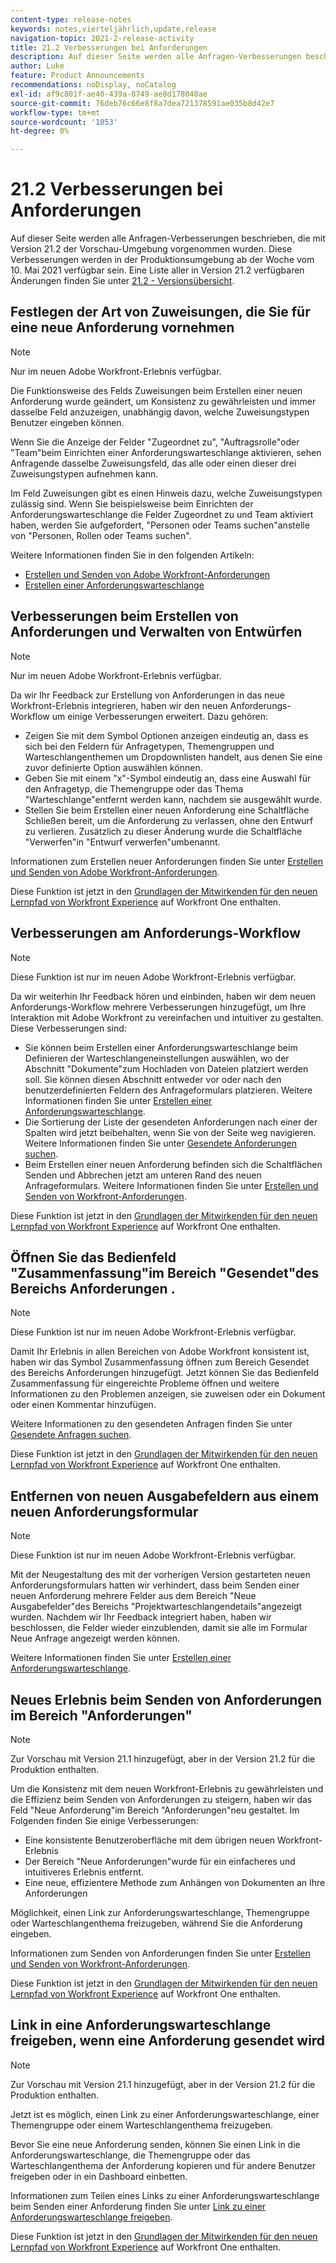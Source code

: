 ```yaml
---
content-type: release-notes
keywords: notes,vierteljährlich,update,release
navigation-topic: 2021-2-release-activity
title: 21.2 Verbesserungen bei Anforderungen
description: Auf dieser Seite werden alle Anfragen-Verbesserungen beschrieben, die mit Version 21.2 der Vorschau-Umgebung vorgenommen wurden. Diese Verbesserungen werden in der Produktionsumgebung ab der Woche vom 10. Mai 2021 verfügbar sein. Eine Liste aller in Version 21.2 verfügbaren Änderungen finden Sie in der Versionshinweise 21.2 .
author: Luke
feature: Product Announcements
recommendations: noDisplay, noCatalog
exl-id: af9c801f-ae40-439a-8749-ae8d178040ae
source-git-commit: 76deb76c66e8f8a7dea721378591ae035b8d42e7
workflow-type: tm+mt
source-wordcount: '1053'
ht-degree: 0%

---
```


# 21.2 Verbesserungen bei Anforderungen

Auf dieser Seite werden alle Anfragen-Verbesserungen beschrieben, die mit Version 21.2 der Vorschau-Umgebung vorgenommen wurden. Diese Verbesserungen werden in der Produktionsumgebung ab der Woche vom 10. Mai 2021 verfügbar sein. Eine Liste aller in Version 21.2 verfügbaren Änderungen finden Sie unter [21.2 - Versionsübersicht](../../../product-announcements/product-releases/21.2-release-activity/21-2-release-overview.md).

## Festlegen der Art von Zuweisungen, die Sie für eine neue Anforderung vornehmen

>[!NOTE]
>
>Nur im neuen Adobe Workfront-Erlebnis verfügbar.

Die Funktionsweise des Felds Zuweisungen beim Erstellen einer neuen Anforderung wurde geändert, um Konsistenz zu gewährleisten und immer dasselbe Feld anzuzeigen, unabhängig davon, welche Zuweisungstypen Benutzer eingeben können.

Wenn Sie die Anzeige der Felder &quot;Zugeordnet zu&quot;, &quot;Auftragsrolle&quot;oder &quot;Team&quot;beim Einrichten einer Anforderungswarteschlange aktivieren, sehen Anfragende dasselbe Zuweisungsfeld, das alle oder einen dieser drei Zuweisungstypen aufnehmen kann.

Im Feld Zuweisungen gibt es einen Hinweis dazu, welche Zuweisungstypen zulässig sind. Wenn Sie beispielsweise beim Einrichten der Anforderungswarteschlange die Felder Zugeordnet zu und Team aktiviert haben, werden Sie aufgefordert, &quot;Personen oder Teams suchen&quot;anstelle von &quot;Personen, Rollen oder Teams suchen&quot;.

Weitere Informationen finden Sie in den folgenden Artikeln:

* [Erstellen und Senden von Adobe Workfront-Anforderungen](/help/quicksilver/manage-work/requests/create-requests/create-submit-requests.md)
* [Erstellen einer Anforderungswarteschlange](../../../manage-work/requests/create-and-manage-request-queues/create-request-queue.md)

## Verbesserungen beim Erstellen von Anforderungen und Verwalten von Entwürfen

>[!NOTE]
>
>Nur im neuen Adobe Workfront-Erlebnis verfügbar.

Da wir Ihr Feedback zur Erstellung von Anforderungen in das neue Workfront-Erlebnis integrieren, haben wir den neuen Anforderungs-Workflow um einige Verbesserungen erweitert. Dazu gehören:

* Zeigen Sie mit dem Symbol Optionen anzeigen eindeutig an, dass es sich bei den Feldern für Anfragetypen, Themengruppen und Warteschlangenthemen um Dropdownlisten handelt, aus denen Sie eine zuvor definierte Option auswählen können.
* Geben Sie mit einem &quot;x&quot;-Symbol eindeutig an, dass eine Auswahl für den Anfragetyp, die Themengruppe oder das Thema &quot;Warteschlange&quot;entfernt werden kann, nachdem sie ausgewählt wurde.
* Stellen Sie beim Erstellen einer neuen Anforderung eine Schaltfläche Schließen bereit, um die Anforderung zu verlassen, ohne den Entwurf zu verlieren. Zusätzlich zu dieser Änderung wurde die Schaltfläche &quot;Verwerfen&quot;in &quot;Entwurf verwerfen&quot;umbenannt.

Informationen zum Erstellen neuer Anforderungen finden Sie unter [Erstellen und Senden von Adobe Workfront-Anforderungen](/help/quicksilver/manage-work/requests/create-requests/create-submit-requests.md).

Diese Funktion ist jetzt in den [Grundlagen der Mitwirkenden für den neuen Lernpfad von Workfront Experience](https://one.workfront.com/s/learningpath1/collaborator-fundamentals-for-the-new-workfront-experience-MCY5AMOQQTGFDVZB4ODS6TXCYE2A) auf Workfront One enthalten.

## Verbesserungen am Anforderungs-Workflow

>[!NOTE]
>
>Diese Funktion ist nur im neuen Adobe Workfront-Erlebnis verfügbar.

Da wir weiterhin Ihr Feedback hören und einbinden, haben wir dem neuen Anforderungs-Workflow mehrere Verbesserungen hinzugefügt, um Ihre Interaktion mit Adobe Workfront zu vereinfachen und intuitiver zu gestalten. Diese Verbesserungen sind:

* Sie können beim Erstellen einer Anforderungswarteschlange beim Definieren der Warteschlangeneinstellungen auswählen, wo der Abschnitt &quot;Dokumente&quot;zum Hochladen von Dateien platziert werden soll. Sie können diesen Abschnitt entweder vor oder nach den benutzerdefinierten Feldern des Anfrageformulars platzieren. Weitere Informationen finden Sie unter [Erstellen einer Anforderungswarteschlange](../../../manage-work/requests/create-and-manage-request-queues/create-request-queue.md).
* Die Sortierung der Liste der gesendeten Anforderungen nach einer der Spalten wird jetzt beibehalten, wenn Sie von der Seite weg navigieren. Weitere Informationen finden Sie unter [Gesendete Anforderungen suchen](../../../manage-work/requests/create-requests/locate-submitted-requests.md).
* Beim Erstellen einer neuen Anforderung befinden sich die Schaltflächen Senden und Abbrechen jetzt am unteren Rand des neuen Anfrageformulars. Weitere Informationen finden Sie unter [Erstellen und Senden von Workfront-Anforderungen](/help/quicksilver/manage-work/requests/create-requests/create-submit-requests.md).

Diese Funktion ist jetzt in den [Grundlagen der Mitwirkenden für den neuen Lernpfad von Workfront Experience](https://one.workfront.com/s/learningpath1/collaborator-fundamentals-for-the-new-workfront-experience-MCY5AMOQQTGFDVZB4ODS6TXCYE2A) auf Workfront One enthalten.

## Öffnen Sie das Bedienfeld &quot;Zusammenfassung&quot;im Bereich &quot;Gesendet&quot;des Bereichs Anforderungen .

>[!NOTE]
>
>Diese Funktion ist nur im neuen Adobe Workfront-Erlebnis verfügbar.

Damit Ihr Erlebnis in allen Bereichen von Adobe Workfront konsistent ist, haben wir das Symbol Zusammenfassung öffnen zum Bereich Gesendet des Bereichs Anforderungen hinzugefügt. Jetzt können Sie das Bedienfeld Zusammenfassung für eingereichte Probleme öffnen und weitere Informationen zu den Problemen anzeigen, sie zuweisen oder ein Dokument oder einen Kommentar hinzufügen.

Weitere Informationen zu den gesendeten Anfragen finden Sie unter [Gesendete Anfragen suchen](../../../manage-work/requests/create-requests/locate-submitted-requests.md).

Diese Funktion ist jetzt in den [Grundlagen der Mitwirkenden für den neuen Lernpfad von Workfront Experience](https://one.workfront.com/s/learningpath1/collaborator-fundamentals-for-the-new-workfront-experience-MCY5AMOQQTGFDVZB4ODS6TXCYE2A) auf Workfront One enthalten.

## Entfernen von neuen Ausgabefeldern aus einem neuen Anforderungsformular

>[!NOTE]
>
>Diese Funktion ist nur im neuen Adobe Workfront-Erlebnis verfügbar.

Mit der Neugestaltung des mit der vorherigen Version gestarteten neuen Anforderungsformulars hatten wir verhindert, dass beim Senden einer neuen Anforderung mehrere Felder aus dem Bereich &quot;Neue Ausgabefelder&quot;des Bereichs &quot;Projektwarteschlangendetails&quot;angezeigt wurden. Nachdem wir Ihr Feedback integriert haben, haben wir beschlossen, die Felder wieder einzublenden, damit sie alle im Formular Neue Anfrage angezeigt werden können.

Weitere Informationen finden Sie unter [Erstellen einer Anforderungswarteschlange](../../../manage-work/requests/create-and-manage-request-queues/create-request-queue.md).

## Neues Erlebnis beim Senden von Anforderungen im Bereich &quot;Anforderungen&quot;

>[!NOTE]
>
>Zur Vorschau mit Version 21.1 hinzugefügt, aber in der Version 21.2 für die Produktion enthalten.

Um die Konsistenz mit dem neuen Workfront-Erlebnis zu gewährleisten und die Effizienz beim Senden von Anforderungen zu steigern, haben wir das Feld &quot;Neue Anforderung&quot;im Bereich &quot;Anforderungen&quot;neu gestaltet. Im Folgenden finden Sie einige Verbesserungen:

* Eine konsistente Benutzeroberfläche mit dem übrigen neuen Workfront-Erlebnis
* Der Bereich &quot;Neue Anforderungen&quot;wurde für ein einfacheres und intuitiveres Erlebnis entfernt.
* Eine neue, effizientere Methode zum Anhängen von Dokumenten an Ihre Anforderungen

Möglichkeit, einen Link zur Anforderungswarteschlange, Themengruppe oder Warteschlangenthema freizugeben, während Sie die Anforderung eingeben.

Informationen zum Senden von Anforderungen finden Sie unter [Erstellen und Senden von Workfront-Anforderungen](/help/quicksilver/manage-work/requests/create-requests/create-submit-requests.md).

Diese Funktion ist jetzt in den [Grundlagen der Mitwirkenden für den neuen Lernpfad von Workfront Experience](https://one.workfront.com/s/learningpath1/collaborator-fundamentals-for-the-new-workfront-experience-MCY5AMOQQTGFDVZB4ODS6TXCYE2A) auf Workfront One enthalten.

## Link in eine Anforderungswarteschlange freigeben, wenn eine Anforderung gesendet wird

>[!NOTE]
>
>Zur Vorschau mit Version 21.1 hinzugefügt, aber in der Version 21.2 für die Produktion enthalten.

Jetzt ist es möglich, einen Link zu einer Anforderungswarteschlange, einer Themengruppe oder einem Warteschlangenthema freizugeben.

Bevor Sie eine neue Anforderung senden, können Sie einen Link in die Anforderungswarteschlange, die Themengruppe oder das Warteschlangenthema der Anforderung kopieren und für andere Benutzer freigeben oder in ein Dashboard einbetten.

Informationen zum Teilen eines Links zu einer Anforderungswarteschlange beim Senden einer Anforderung finden Sie unter [Link zu einer Anforderungswarteschlange freigeben](../../../manage-work/requests/create-requests/share-link-to-request-queue.md).

Diese Funktion ist jetzt in den [Grundlagen der Mitwirkenden für den neuen Lernpfad von Workfront Experience](https://one.workfront.com/s/learningpath1/collaborator-fundamentals-for-the-new-workfront-experience-MCY5AMOQQTGFDVZB4ODS6TXCYE2A) auf Workfront One enthalten.
